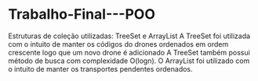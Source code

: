 # Trabalho-Final---POO
Estruturas de coleção utilizadas: TreeSet e ArrayList
A TreeSet foi utilizada com o intuito de manter os códigos do drones ordenados em ordem crescente logo que um novo drone é adicionado
A TreeSet também possui método de busca com complexidade O(logn).
O ArrayList foi utilizado com o intuito de manter os transportes pendentes ordenados.

